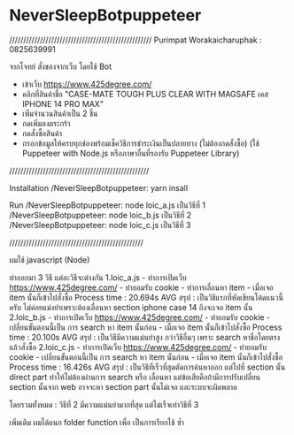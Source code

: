 # NeverSleepBotpuppeteer
///////////////////////////////////////////////////
Purimpat Worakaicharuphak : 0825639991

จากโจทย์
สั่งของจากเว็บ โดยใช้ Bot
- เข้าเว็บ https://www.425degree.com/
- คลิกที่สินค้าชื่อ "CASE-MATE TOUGH PLUS CLEAR WITH MAGSAFE เคส IPHONE 14 PRO MAX"
- เพิ่มจำนวนสินค้าเป็น 2 ชิ้น
- กดเพิ่มลงตระกร้า
- กดสั่งซื้อสินค้า
- กรอกข้อมูลให้ครบทุกช่องพร้อมเช็ควิธีการชำระเงินเป็นปลายทาง (ไม่ต้องกดสั่งซื้อ)
(ใช้ Puppeteer with Node.js หรือภาษาอื่นที่รองรับ Puppeteer Library)

//////////////////////////////////////////////////

Installation
/NeverSleepBotpuppeteer: yarn insall

Run 
/NeverSleepBotpuppeteer: node loic_a.js    เป็นวิธีที่ 1
/NeverSleepBotpuppeteer: node loic_b.js    เป็นวิธีที่ 2
/NeverSleepBotpuppeteer: node loic_c.js    เป็นวิธีที่ 3

////////////////////////////////////////////////

ผมใช้ javascript (Node)  

ทำออกมา 3 วิธี แต่ละวิธีจะต่างกัน
1.loic_a.js
            - ทำการเปิดเว็บ https://www.425degree.com/
            - ทำยอมรับ cookie
            - ทำการเลื่อนหา item
            - เมื่อเจอ item นั้นก็เข้าไปสั่งซื้อ
            Process time : 20.694s AVG
            สรุป : เป็นวิธีแรกที่หัดเขียนโค้ดแนวนี้ครับ ไม่ค่อยแม่งยำเพราะต้องเลื่อนหา section iphone case 14 ถึงจะเจอ item นั้น
2.loic_b.js
            - ทำการเปิดเว็บ https://www.425degree.com/
            - ทำยอมรับ cookie
            - เปลี่ยนขั้นตอนนี้เป็น การ search หา item นั้นก่อน
            - เมื่อเจอ item นั้นก็เข้าไปสั่งซื้อ
            Process time : 20.100s AVG 
            สรุป : เป็นวิธีมีความแม่นยำสูง กว่าวิธีอื่นๆ เพราะ search หาชื่อโดยตรงแล้วสั่งซื้อ
2.loic_c.js
            - ทำการเปิดเว็บ https://www.425degree.com/
            - ทำยอมรับ cookie
            - เปลี่ยนขั้นตอนนี้เป็น การ search หา item นั้นก่อน
            - เมื่อเจอ item นั้นก็เข้าไปสั่งซื้อ
            Process time : 16.426s AVG 
            สรุป : เป็นวิธีที่เร็วที่สุดตัดการค้นหาออก แต่ไปที่ section นั้น direct part ทำให้ไม่ต้องผ่านการ search หรือ เลื่อนหา แต่ข้อเสียคือถ้ามีการปรับเปลี่ยน section นั้นจาก web อาจจะหา section part นั้นไม่เจอ และระบบจะผิดพลาด


โดยรวมทั้งหมด : วิธีที่ 2 มีความแม่นยำมากที่สุด แต่ไม่เร็จเท่าวิธีที่ 3

เพิ่มเติม ผมได้แนก folder function เพื่อ เป็นการเรียกใช้ ซ้ำ